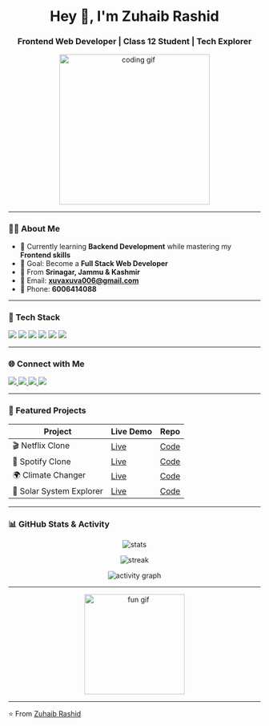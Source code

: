 <h1 align="center">Hey 👋, I'm Zuhaib Rashid</h1>
<h3 align="center">Frontend Web Developer | Class 12 Student | Tech Explorer</h3>

<p align="center">
  <img src="https://media.giphy.com/media/26n7b7PjSOZJwVCmY/giphy.gif" width="300" alt="coding gif">
</p>

---

### 👨‍💻 About Me
- 🌱 Currently learning **Backend Development** while mastering my **Frontend skills**  
- 🎯 Goal: Become a **Full Stack Web Developer**  
- 📍 From **Srinagar, Jammu & Kashmir**  
- 📧 Email: **xuvaxuva006@gmail.com**  
- 📱 Phone: **6006414088**  

---

### 🚀 Tech Stack
<p align="left">
  <img src="https://img.shields.io/badge/HTML5-E34F26?style=for-the-badge&logo=html5&logoColor=white" />
  <img src="https://img.shields.io/badge/CSS3-1572B6?style=for-the-badge&logo=css3&logoColor=white" />
  <img src="https://img.shields.io/badge/JavaScript-F7DF1E?style=for-the-badge&logo=javascript&logoColor=black" />
  <img src="https://img.shields.io/badge/React-61DAFB?style=for-the-badge&logo=react&logoColor=black" />
  <img src="https://img.shields.io/badge/Node.js-339933?style=for-the-badge&logo=node.js&logoColor=white" />
  <img src="https://img.shields.io/badge/Express.js-000000?style=for-the-badge&logo=express&logoColor=white" />
</p>

---

### 🌐 Connect with Me
<p align="left">
  <a href="https://www.linkedin.com/in/xuhaib-rashid-661345318" target="_blank">
    <img src="https://img.shields.io/badge/LinkedIn-0077B5?style=for-the-badge&logo=linkedin&logoColor=white" />
  </a>
  <a href="https://x.com/xuhaib_x9" target="_blank">
    <img src="https://img.shields.io/badge/Twitter-1DA1F2?style=for-the-badge&logo=x&logoColor=white" />
  </a>
  <a href="mailto:xuvaxuva006@gmail.com">
    <img src="https://img.shields.io/badge/Email-D14836?style=for-the-badge&logo=gmail&logoColor=white" />
  </a>
  <a href="https://github.com/Zuhaib-dev" target="_blank">
    <img src="https://img.shields.io/badge/GitHub-000000?style=for-the-badge&logo=github&logoColor=white" />
  </a>
</p>

---

### 📌 Featured Projects
| Project | Live Demo | Repo |
|---------|-----------|------|
| 🎬 Netflix Clone | [Live](https://github.com/Zuhaib-dev/Netflix-clone) | [Code](https://github.com/Zuhaib-dev/Netflix-clone) |
| 🎵 Spotify Clone | [Live](https://github.com/Zuhaib-dev/Spotify-clone) | [Code](https://github.com/Zuhaib-dev/Spotify-clone) |
| 🌍 Climate Changer | [Live](https://github.com/Zuhaib-dev/Climate-Changer) | [Code](https://github.com/Zuhaib-dev/Climate-Changer) |
| 🚀 Solar System Explorer | [Live](https://github.com/Zuhaib-dev/Solar-System-Explorer) | [Code](https://github.com/Zuhaib-dev/Solar-System-Explorer) |

---

### 📊 GitHub Stats & Activity
<p align="center">
  <img src="https://github-readme-stats.vercel.app/api?username=Zuhaib-dev&show_icons=true&theme=tokyonight" alt="stats" />
</p>

<p align="center">
  <img src="https://github-readme-streak-stats.herokuapp.com/?user=Zuhaib-dev&theme=tokyonight" alt="streak" />
</p>

<p align="center">
  <img src="https://github-readme-activity-graph.vercel.app/graph?username=Zuhaib-dev&theme=tokyo-night" alt="activity graph" />
</p>

---

<p align="center">
  <img src="https://media.giphy.com/media/QTfX9Ejfra3ZmNxh6B/giphy.gif" width="200" alt="fun gif">
</p>

---
⭐️ From [Zuhaib Rashid](https://github.com/Zuhaib-dev)
